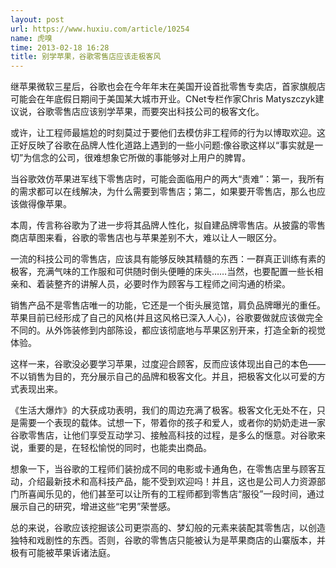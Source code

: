 ```yaml
---
layout: post
url: https://www.huxiu.com/article/10254
name: 虎嗅
time: 2013-02-18 16:28
title: 别学苹果，谷歌零售店应该走极客风
---
```

继苹果微软三星后，谷歌也会在今年年末在美国开设首批零售专卖店，首家旗舰店可能会在年底假日期间于美国某大城市开业。CNet专栏作家Chris Matyszczyk建议说，谷歌零售店应该别学苹果，而要突出科技公司的极客文化。

或许，让工程师最尴尬的时刻莫过于要他们去模仿非工程师的行为以博取欢迎。这正好反映了谷歌在品牌人性化道路上遇到的一些小问题:像谷歌这样以“事实就是一切”为信念的公司，很难想象它所做的事能够对上用户的脾胃。

当谷歌效仿苹果进军线下零售店时，可能会面临用户的两大“责难”：第一，我所有的需求都可以在线解决，为什么需要到零售店；第二，如果要开零售店，那么也应该做得像苹果。

本周，传言称谷歌为了进一步将其品牌人性化，拟自建品牌零售店。从披露的零售商店草图来看，谷歌的零售店也与苹果差别不大，难以让人一眼区分。

一流的科技公司的零售店，应该具有能够反映其精髓的东西：一群真正训练有素的极客，充满气味的工作服和可供随时倒头便睡的床头……当然，也要配置一些长相亲和、着装整齐的讲解人员，必要时作为顾客与工程师之间沟通的桥梁。

销售产品不是零售店唯一的功能，它还是一个街头展览馆，肩负品牌曝光的重任。苹果目前已经形成了自己的风格(并且这风格已深入人心)，谷歌要做就应该做完全不同的。从外饰装修到内部陈设，都应该彻底地与苹果区别开来，打造全新的视觉体验。

这样一来，谷歌没必要学习苹果，过度迎合顾客，反而应该体现出自己的本色——不以销售为目的，充分展示自己的品牌和极客文化。并且，把极客文化以可爱的方式表现出来。

《生活大爆炸》的大获成功表明，我们的周边充满了极客。极客文化无处不在，只是需要一个表现的载体。试想一下，带着你的孩子和爱人，或者你的奶奶走进一家谷歌零售店，让他们享受互动学习、接触高科技的过程，是多么的惬意。对谷歌来说，重要的是，在轻松愉悦的同时，也能卖出商品。

想象一下，当谷歌的工程师们装扮成不同的电影或卡通角色，在零售店里与顾客互动，介绍最新技术和高科技产品，能不受到欢迎吗！并且，这也是公司人力资源部门所喜闻乐见的，他们甚至可以让所有的工程师都到零售店“服役”一段时间，通过展示自己的研究，增进这些“宅男”荣誉感。

总的来说，谷歌应该挖掘该公司更崇高的、梦幻般的元素来装配其零售店，以创造独特和戏剧性的东西。否则，谷歌的零售店只能被认为是苹果商店的山寨版本，并极有可能被苹果诉诸法庭。

